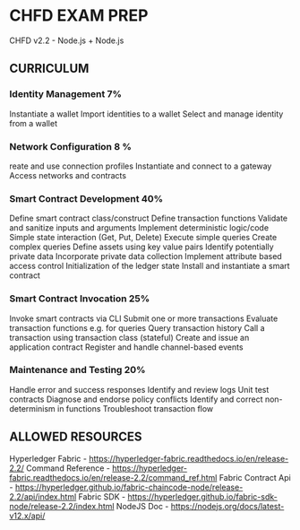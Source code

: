 # CHFD EXAM PREP

CHFD v2.2 - Node.js + Node.js

## CURRICULUM
### Identity Management 7%                         
Instantiate a wallet
Import identities to a wallet
Select and manage identity from a wallet                          

### Network Configuration 8 %                         
reate and use connection profiles
Instantiate and connect to a gateway
Access networks and contracts                          

### Smart Contract Development 40%                         
Define smart contract class/construct
Define transaction functions
Validate and sanitize inputs and arguments
Implement deterministic logic/code
Simple state interaction (Get, Put, Delete)
Execute simple queries
Create complex queries
Define assets using key value pairs
Identify potentially private data
Incorporate private data collection
Implement attribute based access control
Initialization of the ledger state
Install and instantiate a smart contract                          

### Smart Contract Invocation 25%                         
Invoke smart contracts via CLI
Submit one or more transactions
Evaluate transaction functions e.g. for queries
Query transaction history
Call a transaction using transaction class (stateful)
Create and issue an application contract
Register and handle channel-based events                          

### Maintenance and Testing 20%                         
Handle error and success responses
Identify and review logs
Unit test contracts
Diagnose and endorse policy conflicts
Identify and correct non-determinism in functions
Troubleshoot transaction flow

## ALLOWED RESOURCES

Hyperledger Fabric - https://hyperledger-fabric.readthedocs.io/en/release-2.2/
Command Reference - https://hyperledger-fabric.readthedocs.io/en/release-2.2/command_ref.html
Fabric Contract Api - https://hyperledger.github.io/fabric-chaincode-node/release-2.2/api/index.html
Fabric SDK - https://hyperledger.github.io/fabric-sdk-node/release-2.2/index.html
NodeJS Doc - https://nodejs.org/docs/latest-v12.x/api/



